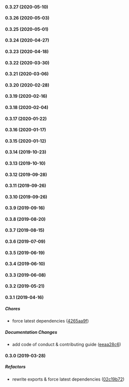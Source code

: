 #### 0.3.27 (2020-05-10)

#### 0.3.26 (2020-05-03)

#### 0.3.25 (2020-05-01)

#### 0.3.24 (2020-04-27)

#### 0.3.23 (2020-04-18)

#### 0.3.22 (2020-03-30)

#### 0.3.21 (2020-03-06)

#### 0.3.20 (2020-02-28)

#### 0.3.19 (2020-02-16)

#### 0.3.18 (2020-02-04)

#### 0.3.17 (2020-01-22)

#### 0.3.16 (2020-01-17)

#### 0.3.15 (2020-01-12)

#### 0.3.14 (2019-10-23)

#### 0.3.13 (2019-10-10)

#### 0.3.12 (2019-09-28)

#### 0.3.11 (2019-09-26)

#### 0.3.10 (2019-09-26)

#### 0.3.9 (2019-09-16)

#### 0.3.8 (2019-08-20)

#### 0.3.7 (2019-08-15)

#### 0.3.6 (2019-07-09)

#### 0.3.5 (2019-06-19)

#### 0.3.4 (2019-06-10)

#### 0.3.3 (2019-06-08)

#### 0.3.2 (2019-05-21)

#### 0.3.1 (2019-04-16)

##### Chores

*  force latest dependencies ([4265aa9f](https://github.com/lykmapipo/role/commit/4265aa9f92f68d72379af7903920255fa7070af4))

##### Documentation Changes

*  add code of conduct & contributing guide ([eeaa28c6](https://github.com/lykmapipo/role/commit/eeaa28c682963c5e60fad2fbc007a69c21715217))

#### 0.3.0 (2019-03-28)

##### Refactors

*  rewrite exports & force latest dependencies ([02c19b72](https://github.com/lykmapipo/role/commit/02c19b726e167f883922cf04e9559eb73da86839))


